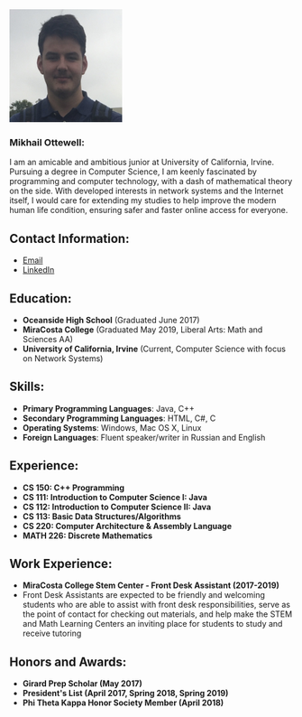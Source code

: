 
<img src="IMG_1564.JPG" width="200" height="200" />

### Mikhail Ottewell:
I am an amicable and ambitious junior at University of California, Irvine. Pursuing a degree in Computer Science, I am keenly fascinated by programming and computer technology, with a dash of mathematical theory on the side. With developed interests in network systems and the Internet itself, I would care for extending my studies to help improve the modern human life condition, ensuring safer and faster online access for everyone.

## Contact Information:
  - [Email](mailto:m.ottewell112@gmail.com)
  - [LinkedIn](https://www.linkedin.com/in/mikhail-ottewell-928778160)
  
## Education:
  - **Oceanside High School** (Graduated June 2017)
  - **MiraCosta College** (Graduated May 2019, Liberal Arts: Math and Sciences AA)
  - **University of California, Irvine** (Current, Computer Science with focus on Network Systems)
  
## Skills:
  - **Primary Programming Languages**: Java, C++
  - **Secondary Programming Languages**: HTML, C#, C
  - **Operating Systems**: Windows, Mac OS X, Linux
  - **Foreign Languages**: Fluent speaker/writer in Russian and English
  
## Experience:
  - **CS 150: C++ Programming**
  - **CS 111: Introduction to Computer Science I: Java**
  - **CS 112: Introduction to Computer Science II: Java**
  - **CS 113: Basic Data Structures/Algorithms**
  - **CS 220: Computer Architecture & Assembly Language**
  - **MATH 226: Discrete Mathematics**
  
## Work Experience:
  - **MiraCosta College Stem Center - Front Desk Assistant (2017-2019)**
  - Front Desk Assistants are expected to be friendly and welcoming students who are able to assist with front desk          responsibilities, serve as the point of contact for checking out materials, and help make the STEM and Math Learning Centers an inviting place for students to study and receive tutoring
 
  
## Honors and Awards:
  - **Girard Prep Scholar (May 2017)**
  - **President's List (April 2017, Spring 2018, Spring 2019)**
  - **Phi Theta Kappa Honor Society Member (April 2018)**
  
